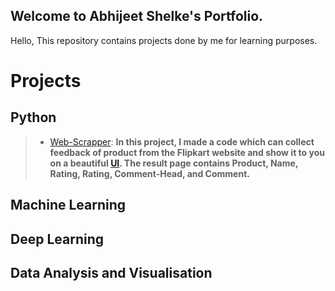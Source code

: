 ## Welcome to Abhijeet Shelke's Portfolio.

Hello, This repository contains projects done by me for learning purposes.

# Projects

## Python
> - [Web-Scrapper](https://github.com/Abhi-ipynb/Web-Scrapper):
**In this project, I made a code which can collect feedback of product from the Flipkart website and show it to you on a beautiful [UI](https://tranquil-oasis-84503.herokuapp.com/). The result page contains Product, Name, Rating, Rating,  Comment-Head, and Comment.**

## Machine Learning

## Deep Learning

## Data Analysis and Visualisation
